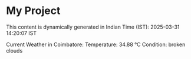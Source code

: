 # My Project

This content is dynamically generated in Indian Time (IST): 2025-03-31 14:20:07 IST


Current Weather in Coimbatore:
Temperature: 34.88 °C
Condition: broken clouds
